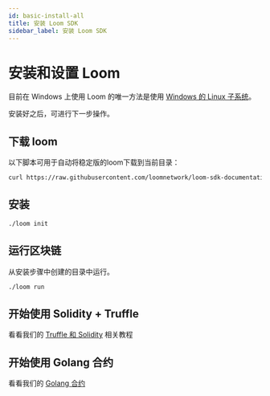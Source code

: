 ```yaml
---
id: basic-install-all
title: 安装 Loom SDK
sidebar_label: 安装 Loom SDK
---
```

# 安装和设置 Loom

目前在 Windows 上使用 Loom 的唯一方法是使用 [Windows 的 Linux 子系统](https://docs.microsoft.com/en-us/windows/wsl/install-win10)。

安装好之后，可进行下一步操作。

## 下载 loom

以下脚本可用于自动将稳定版的loom下载到当前目录：

```bash
curl https://raw.githubusercontent.com/loomnetwork/loom-sdk-documentation/master/scripts/get_loom.sh | bash
```

## 安装

```bash
./loom init
```

## 运行区块链

从安装步骤中创建的目录中运行。

```bash
./loom run
```

## 开始使用 Solidity + Truffle

看看我们的 [Truffle 和 Solidity](join-testnet.html) 相关教程

## 开始使用 Golang 合约

看看我们的 [Golang 合约](prereqs-all.html)
